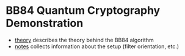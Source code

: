 # BB84 Quantum Cryptography Demonstration

* [theory](theory.md) describes the theory behind the BB84 algorithm
* [notes](notes.md) collects information about the setup (filter orientation, etc.)
